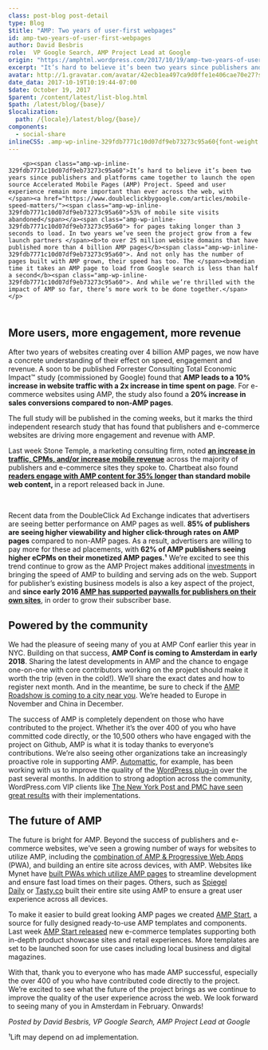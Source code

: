 ```yaml
---
class: post-blog post-detail
type: Blog
$title: "AMP: Two years of user-first webpages"
id: amp-two-years-of-user-first-webpages
author: David Besbris
role:  VP Google Search, AMP Project Lead at Google
origin: "https://amphtml.wordpress.com/2017/10/19/amp-two-years-of-user-first-webpages/amp/"
excerpt: "It’s hard to believe it’s been two years since publishers and platforms came together to launch the open source Accelerated Mobile Pages (AMP) Project. Speed and user experience remain more important than ever across the web, with 53% of mobile site visits abandoned for pages taking longer than 3 seconds to load. In two years [&#8230;]"
avatar: http://1.gravatar.com/avatar/42ecb1ea497ca9d0ffe1e406cae70e27?s=96&d=identicon&r=G
date_data: 2017-10-19T10:19:44-07:00
$date: October 19, 2017
$parent: /content/latest/list-blog.html
$path: /latest/blog/{base}/
$localization:
  path: /{locale}/latest/blog/{base}/
components:
  - social-share
inlineCSS: .amp-wp-inline-329fdb7771c10d07df9eb73273c95a60{font-weight:400;}
---
```


<div class="amp-wp-article-content">

		<p><span class="amp-wp-inline-329fdb7771c10d07df9eb73273c95a60">It’s hard to believe it’s been two years since publishers and platforms came together to launch the open source Accelerated Mobile Pages (AMP) Project. Speed and user experience remain more important than ever across the web, with </span><a href="https://www.doubleclickbygoogle.com/articles/mobile-speed-matters/"><span class="amp-wp-inline-329fdb7771c10d07df9eb73273c95a60">53% of mobile site visits abandoned</span></a><span class="amp-wp-inline-329fdb7771c10d07df9eb73273c95a60"> for pages taking longer than 3 seconds to load. In two years we’ve seen the project grow from a few launch partners </span><b>to over 25 million website domains that have published more than 4 billion AMP pages</b><span class="amp-wp-inline-329fdb7771c10d07df9eb73273c95a60">. And not only has the number of pages built with AMP grown, their speed has too. The </span><b>median time it takes an AMP page to load from Google search is less than half a second</b><span class="amp-wp-inline-329fdb7771c10d07df9eb73273c95a60">. And while we’re thrilled with the impact of AMP so far, there’s more work to be done together.</span></p>
<h2><span class="amp-wp-inline-329fdb7771c10d07df9eb73273c95a60"><amp-img class="size-full wp-image-1774 aligncenter amp-wp-enforced-sizes" src="https://amphtml.files.wordpress.com/2017/10/scratch-amp_export-e1508432193890.png?w=660" alt="scratch-amp_export-e1508431558335.png" srcset="https://amphtml.files.wordpress.com/2017/10/scratch-amp_export-e1508432193890.png?w=660 660w, https://amphtml.files.wordpress.com/2017/10/scratch-amp_export-e1508432193890.png?w=1320 1320w, https://amphtml.files.wordpress.com/2017/10/scratch-amp_export-e1508432193890.png?w=150 150w, https://amphtml.files.wordpress.com/2017/10/scratch-amp_export-e1508432193890.png?w=300 300w, https://amphtml.files.wordpress.com/2017/10/scratch-amp_export-e1508432193890.png?w=768 768w, https://amphtml.files.wordpress.com/2017/10/scratch-amp_export-e1508432193890.png?w=1024 1024w" sizes="(min-width: 660px) 660px, 100vw" width="660" height="323"></amp-img><br/>
More users, more engagement, more revenue</span></h2>
<p><span class="amp-wp-inline-329fdb7771c10d07df9eb73273c95a60">After two years of websites creating over 4 billion AMP pages, we now have a concrete understanding of their effect on speed, engagement and revenue. A soon to be published Forrester Consulting Total Economic Impact™ study (commissioned by Google) found that </span><b>AMP leads to a 10% increase in website traffic with a 2x increase in time spent on page</b><span class="amp-wp-inline-329fdb7771c10d07df9eb73273c95a60">. For e-commerce websites using AMP, the study also found a </span><b>20% increase in sales conversions compared to non-AMP pages</b><span class="amp-wp-inline-329fdb7771c10d07df9eb73273c95a60">.</span></p>
<p><amp-img class="size-full wp-image-1781 aligncenter amp-wp-enforced-sizes" src="https://amphtml.files.wordpress.com/2017/10/scratch-amp_export-2-e1508432168415.png?w=660" alt="scratch-amp_export-2-e1508431720311.png" srcset="https://amphtml.files.wordpress.com/2017/10/scratch-amp_export-2-e1508432168415.png?w=660 660w, https://amphtml.files.wordpress.com/2017/10/scratch-amp_export-2-e1508432168415.png?w=1320 1320w, https://amphtml.files.wordpress.com/2017/10/scratch-amp_export-2-e1508432168415.png?w=150 150w, https://amphtml.files.wordpress.com/2017/10/scratch-amp_export-2-e1508432168415.png?w=300 300w, https://amphtml.files.wordpress.com/2017/10/scratch-amp_export-2-e1508432168415.png?w=768 768w, https://amphtml.files.wordpress.com/2017/10/scratch-amp_export-2-e1508432168415.png?w=1024 1024w" sizes="(min-width: 660px) 660px, 100vw" width="660" height="325"></amp-img></p>
<p><span class="amp-wp-inline-329fdb7771c10d07df9eb73273c95a60">The full study will be published in the coming weeks, but it marks the third independent research study that has found that publishers and e-commerce websites are driving more engagement and revenue with AMP. </span></p>
<p><!--more--></p>
<p><span class="amp-wp-inline-329fdb7771c10d07df9eb73273c95a60">Last week Stone Temple, a marketing consulting firm, noted </span><a href="https://www.stonetemple.com/the-canonical-guide-to-amp/amp/"><b>an increase in traffic, CPMs, and/or increase mobile revenue</b></a><span class="amp-wp-inline-329fdb7771c10d07df9eb73273c95a60"> across the majority of publishers and e-commerce sites they spoke to. Chartbeat also found </span><a href="http://blog.chartbeat.com/2017/06/05/the-new-speed-of-mobile-engagement/amp/"><b>readers engage with AMP content for 35% longer</b></a><b> than standard mobile web content, </b><span class="amp-wp-inline-329fdb7771c10d07df9eb73273c95a60">in a report released back in June.</span></p>
<p><amp-img class="alignnone wp-image-1767 amp-wp-enforced-sizes" src="https://amphtml.files.wordpress.com/2017/10/ampconf1.png?w=296&amp;h=222" alt="ampconf1" width="296" height="222" srcset="https://amphtml.files.wordpress.com/2017/10/ampconf1.png?w=296&amp;h=222 296w, https://amphtml.files.wordpress.com/2017/10/ampconf1.png?w=592&amp;h=444 592w, https://amphtml.files.wordpress.com/2017/10/ampconf1.png?w=150&amp;h=113 150w, https://amphtml.files.wordpress.com/2017/10/ampconf1.png?w=300&amp;h=225 300w" sizes="(min-width: 296px) 296px, 100vw"></amp-img>          <amp-img class="alignnone size-medium wp-image-1766 amp-wp-enforced-sizes" src="https://amphtml.files.wordpress.com/2017/10/ampconf2-e1508432251954.png?w=300&amp;h=222" alt="ampconf2" width="300" height="222" srcset="https://amphtml.files.wordpress.com/2017/10/ampconf2-e1508432251954.png?w=300&amp;h=222 300w, https://amphtml.files.wordpress.com/2017/10/ampconf2-e1508432251954.png?w=600&amp;h=444 600w, https://amphtml.files.wordpress.com/2017/10/ampconf2-e1508432251954.png?w=150&amp;h=111 150w" sizes="(min-width: 300px) 300px, 100vw"></amp-img></p>
<p><span class="amp-wp-inline-329fdb7771c10d07df9eb73273c95a60">Recent data from the DoubleClick Ad Exchange indicates that advertisers are seeing better performance on AMP pages as well. </span><b>85% of publishers are seeing higher viewability and higher click-through rates on AMP pages</b><span class="amp-wp-inline-329fdb7771c10d07df9eb73273c95a60"> compared to non-AMP pages. As a result, advertisers are willing to pay more for these ad placements, with </span><b>62% of AMP publishers seeing higher eCPMs on their monetized AMP pages.¹</b><span class="amp-wp-inline-329fdb7771c10d07df9eb73273c95a60"> We’re excited to see this trend continue to grow as the AMP Project makes additional </span><a href="http://ampproject.org/ads"><span class="amp-wp-inline-329fdb7771c10d07df9eb73273c95a60">investments</span></a><span class="amp-wp-inline-329fdb7771c10d07df9eb73273c95a60"> in bringing the speed of AMP to building and serving ads on the web. Support for publisher’s existing business models is also a key aspect of the project, and </span><b>since early 2016 <a href="https://amphtml.wordpress.com/2016/02/09/amp-supporting-paywalls-and-subscriptions/">AMP </a></b><a href="https://amphtml.wordpress.com/2016/02/09/amp-supporting-paywalls-and-subscriptions/"><b>has supported paywalls for publishers on their own sites</b></a><span class="amp-wp-inline-329fdb7771c10d07df9eb73273c95a60">, in order to grow their subscriber base.</span></p>
<h2><span class="amp-wp-inline-329fdb7771c10d07df9eb73273c95a60">Powered by the community</span></h2>
<p><span class="amp-wp-inline-329fdb7771c10d07df9eb73273c95a60">We had the pleasure of seeing many of you at AMP Conf earlier this year in NYC. Building on that success, </span><b>AMP Conf is coming to Amsterdam in early 2018</b><span class="amp-wp-inline-329fdb7771c10d07df9eb73273c95a60">. Sharing the latest developments in AMP and the chance to engage one-on-one with core contributors working on the project should make it worth the trip (even in the cold!). We’ll share the exact dates and how to register next month. And in the meantime, be sure to check if the </span><a href="https://www.ampproject.org/amp-roadshow/"><span class="amp-wp-inline-329fdb7771c10d07df9eb73273c95a60">AMP Roadshow is coming to a city near you</span></a><span class="amp-wp-inline-329fdb7771c10d07df9eb73273c95a60">. We’re headed to Europe in November and China in December.</span></p>
<p><span class="amp-wp-inline-329fdb7771c10d07df9eb73273c95a60">The success of AMP is completely dependent on those who have contributed to the project. Whether it’s the over 400 of you who have committed code directly, or the 10,500 others who have engaged with the project on Github, AMP is what it is today thanks to everyone’s contributions. We’re also seeing other organizations take an increasingly proactive role in supporting AMP. </span><a href="https://automattic.com/"><span class="amp-wp-inline-329fdb7771c10d07df9eb73273c95a60">Automattic</span></a><span class="amp-wp-inline-329fdb7771c10d07df9eb73273c95a60">, for example, has been working with us to improve the quality of the </span><a href="https://wordpress.org/plugins/amp/"><span class="amp-wp-inline-329fdb7771c10d07df9eb73273c95a60">WordPress plug-in</span></a><span class="amp-wp-inline-329fdb7771c10d07df9eb73273c95a60"> over the past several months. In addition to strong adoption across the community, WordPress.com VIP clients like </span><a href="https://vip.wordpress.com/2017/10/19/happy-second-birthday-amp/"><span class="amp-wp-inline-329fdb7771c10d07df9eb73273c95a60">The New York Post and PMC have seen great results</span></a><span class="amp-wp-inline-329fdb7771c10d07df9eb73273c95a60"> with their implementations.</span></p>
<h2><span class="amp-wp-inline-329fdb7771c10d07df9eb73273c95a60">The future of AMP</span></h2>
<p><span class="amp-wp-inline-329fdb7771c10d07df9eb73273c95a60">The future is bright for AMP. Beyond the success of publishers and e-commerce websites, we’ve seen a growing number of ways for websites to utilize AMP, including the </span><a href="https://www.ampproject.org/docs/guides/pwa-amp"><span class="amp-wp-inline-329fdb7771c10d07df9eb73273c95a60">combination of AMP &amp; Progressive Web Apps</span></a><span class="amp-wp-inline-329fdb7771c10d07df9eb73273c95a60"> (PWA), and building an entire site across devices, with AMP. Websites like Mynet have </span><a href="https://developers.google.com/web/showcase/2017/mynet"><span class="amp-wp-inline-329fdb7771c10d07df9eb73273c95a60">built PWAs which utilize AMP pages</span></a><span class="amp-wp-inline-329fdb7771c10d07df9eb73273c95a60"> to streamline development and ensure fast load times on their pages. Others, such as </span><a href="https://daily.spiegel.de/"><span class="amp-wp-inline-329fdb7771c10d07df9eb73273c95a60">Spiegel Daily</span></a> or <a href="https://tasty.co/">Tasty.co</a><span class="amp-wp-inline-329fdb7771c10d07df9eb73273c95a60"> built their entire site using AMP to ensure a great user experience across all devices.</span></p>
<p><span class="amp-wp-inline-329fdb7771c10d07df9eb73273c95a60">To make it easier to build great looking AMP pages we created </span><a href="http://ampstart.com"><span class="amp-wp-inline-329fdb7771c10d07df9eb73273c95a60">AMP Start</span></a><span class="amp-wp-inline-329fdb7771c10d07df9eb73273c95a60">, a source for fully designed ready-to-use AMP templates and components. Last week </span><a href="https://amphtml.wordpress.com/2017/10/13/start-fast-with-new-amp-start-templates/amp/"><span class="amp-wp-inline-329fdb7771c10d07df9eb73273c95a60">AMP Start released</span></a><span class="amp-wp-inline-329fdb7771c10d07df9eb73273c95a60"> new e-commerce templates supporting both in-depth product showcase sites and retail experiences. More templates are set to be launched soon for use cases including local business and digital magazines.</span></p>
<p><amp-img class=" wp-image-1716 aligncenter amp-wp-enforced-sizes" src="https://amphtml.files.wordpress.com/2017/10/ampstart_home2x.png?w=592&amp;h=376" alt="ampstart_home@2x" width="592" height="376" srcset="https://amphtml.files.wordpress.com/2017/10/ampstart_home2x.png?w=592&amp;h=376 592w, https://amphtml.files.wordpress.com/2017/10/ampstart_home2x.png?w=1184&amp;h=752 1184w, https://amphtml.files.wordpress.com/2017/10/ampstart_home2x.png?w=150&amp;h=95 150w, https://amphtml.files.wordpress.com/2017/10/ampstart_home2x.png?w=300&amp;h=191 300w, https://amphtml.files.wordpress.com/2017/10/ampstart_home2x.png?w=768&amp;h=488 768w, https://amphtml.files.wordpress.com/2017/10/ampstart_home2x.png?w=1024&amp;h=651 1024w" sizes="(min-width: 592px) 592px, 100vw"></amp-img></p>
<p><span class="amp-wp-inline-329fdb7771c10d07df9eb73273c95a60">With that, thank you to everyone who has made AMP successful, especially the over 400 of you who have contributed code directly to the project. We’re excited to see what the future of the project brings as we continue to improve the quality of the user experience across the web. We look forward to seeing many of you in Amsterdam in February. Onwards!</span></p>
<p><i><span class="amp-wp-inline-329fdb7771c10d07df9eb73273c95a60">Posted by David Besbris, VP Google Search, AMP Project Lead at Google</span></i></p>
<p>¹Lift may depend on ad implementation.</p>
<p><amp-img class="aligncenter size-full wp-image-1785 amp-wp-enforced-sizes" src="https://amphtml.files.wordpress.com/2017/10/amp_infographic_2017_full.png?w=660" alt="AMP_Infographic_2017_Full" srcset="https://amphtml.files.wordpress.com/2017/10/amp_infographic_2017_full.png?w=660 660w, https://amphtml.files.wordpress.com/2017/10/amp_infographic_2017_full.png?w=1320 1320w, https://amphtml.files.wordpress.com/2017/10/amp_infographic_2017_full.png?w=28 28w, https://amphtml.files.wordpress.com/2017/10/amp_infographic_2017_full.png?w=768 768w, https://amphtml.files.wordpress.com/2017/10/amp_infographic_2017_full.png?w=190 190w" sizes="(min-width: 660px) 660px, 100vw" width="660" height="3559"></amp-img></p>
<p> </p>
	</div>

	


</div>

